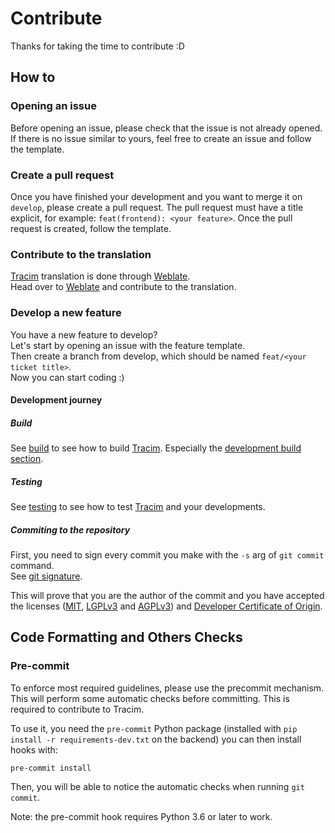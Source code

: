 # Contribute

Thanks for taking the time to contribute :D

## How to

### Opening an issue

Before opening an issue, please check that the issue is not already opened.
If there is no issue similar to yours, feel free to create an issue and follow the template.

### Create a pull request

Once you have finished your development and you want to merge it on `develop`, please create a pull request. The pull request must have a title explicit, for example: `feat(frontend): <your feature>`. Once the pull request is created, follow the template.

### Contribute to the translation

[Tracim](https://www.algoo.fr/fr/tracim) translation is done through [Weblate](https://weblate.org/tracim/tracim/).<br>
Head over to [Weblate](https://weblate.org/tracim/tracim/) and contribute to the translation.

### Develop a new feature

You have a new feature to develop?<br>
Let's start by opening an issue with the feature template.<br>
Then create a branch from develop, which should be named `feat/<your ticket title>`.<br>
Now you can start coding :)

#### Development journey

##### Build
See [build](./doc/BUILD.md) to see how to build [Tracim](https://www.algoo.fr/fr/tracim). Especially the [development build section](./doc/BUILD.md#development-build).

##### Testing
See [testing](./doc/TESTING.md) to see how to test [Tracim](https://www.algoo.fr/fr/tracim) and your developments.

##### Commiting to the repository

First, you need to sign every commit you make with the `-s` arg of `git commit` command.<br>
See [git signature](https://git-scm.com/docs/git-commit#git-commit--s).

This will prove that you are the author of the commit and you have accepted the licenses ([MIT](https://opensource.org/licenses/MIT), [LGPLv3](https://www.gnu.org/licenses/lgpl-3.0.html) and [AGPLv3](https://www.gnu.org/licenses/agpl-3.0.html)) and [Developer Certificate of Origin](./DCO).

<!-- To remove -->
## Code Formatting and Others Checks

### Pre-commit

To enforce most required guidelines, please use the precommit mechanism.
This will perform some automatic checks before committing.
This is required to contribute to Tracim.

To use it, you need the `pre-commit` Python package (installed with `pip install -r requirements-dev.txt` on the backend)
you can then install hooks with:

    pre-commit install

Then, you will be able to notice the automatic checks when running `git commit`.

Note: the pre-commit hook requires Python 3.6 or later to work.
